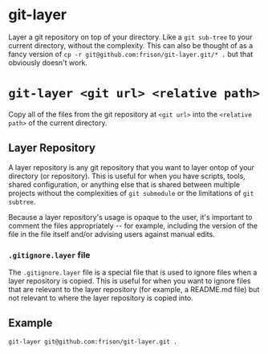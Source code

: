 # git-layer

Layer a git repository on top of your directory. Like a `git sub-tree` to your current directory, without the complexity. This can also be thought of as a fancy version of `cp -r git@github.com:frison/git-layer.git/* .` but that obviously doesn't work.


# `git-layer <git url> <relative path>`

Copy all of the files from the git repository at `<git url>` into the `<relative path>` of the current directory.

## Layer Repository

A layer repository is any git repository that you want to layer ontop of your directory (or repository). This is useful for when you have scripts, tools, shared configuration, or anything else that is shared between multiple projects without the complexities of `git submodule` or the limitations of `git subtree`.

Because a layer repository's usage is opaque to the user, it's important to comment the files appropriately -- for example, including the version of the file in the file itself and/or advising users against manual edits.

### `.gitignore.layer` file

The `.gitignore.layer` file is a special file that is used to ignore files when a layer repository is copied. This is useful for when you want to ignore files that are relevant to the layer repository (for example, a README.md file) but not relevant to where the layer repository is copied into.

## Example

```bash
git-layer git@github.com:frison/git-layer.git .
```
